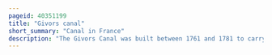 ```yaml
---
pageid: 40351199
title: "Givors canal"
short_summary: "Canal in France"
description: "The Givors Canal was built between 1761 and 1781 to carry Coal, other Goods and Passengers from Rive-De-Gier to givors on the Rhône, running beside the River Gier."
---
```

